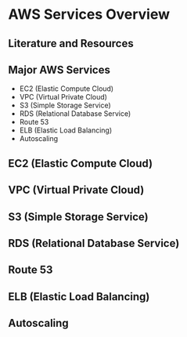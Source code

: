 # AWS Services Overview

## Literature and Resources

## Major AWS Services

- EC2 (Elastic Compute Cloud)
- VPC (Virtual Private Cloud)
- S3 (Simple Storage Service)
- RDS (Relational Database Service)
- Route 53
- ELB (Elastic Load Balancing)
- Autoscaling

## EC2 (Elastic Compute Cloud)

## VPC (Virtual Private Cloud)

## S3 (Simple Storage Service)

## RDS (Relational Database Service)

## Route 53

## ELB (Elastic Load Balancing)

## Autoscaling